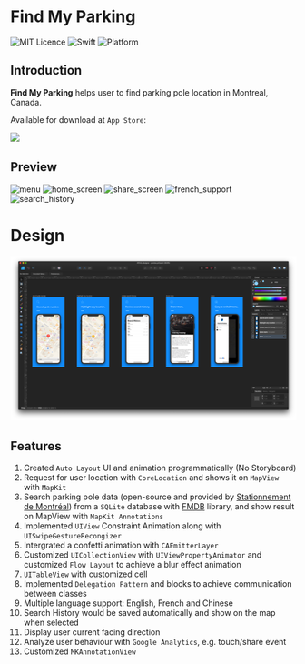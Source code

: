 # Find My Parking
![MIT Licence](https://img.shields.io/github/license/mashape/apistatus.svg)
![Swift](https://img.shields.io/badge/Swift-5.0-orange.svg)
![Platform](https://img.shields.io/badge/Platform-iOS-green.svg)

## Introduction

**Find My Parking** helps user to find parking pole location in Montreal, Canada.

Available for download at `App Store`:

<a target='_blank' href='https://itunes.apple.com/us/app/find-my-parking/id1459821681?ls=1&mt=8'>
<img src='https://i.loli.net/2019/04/20/5cba21ac64d13.jpg' />
</a>

## Preview
![menu](https://i.loli.net/2019/06/15/5d0426e734e2542915.gif)
![home_screen](https://i.loli.net/2019/05/01/5cc915425f77c.gif)
![share_screen](https://i.loli.net/2019/05/01/5cc9160bbdb87.gif)
![french_support](https://i.loli.net/2019/05/01/5cc916e2e317d.gif)
![search_history](https://i.loli.net/2019/05/12/5cd7582a376a9.gif)

# Design
![design](https://github.com/weitieda/find-my-parking-demo/blob/master/images/design.png)


## Features

1. Created `Auto Layout` UI and animation programmatically (No Storyboard)
1. Request for user location with `CoreLocation` and shows it on `MapView` with `MapKit`
1. Search parking pole data (open-source and provided by [Stationnement de Montréal](https://www.statdemtl.qc.ca/fr/informations/donnees-ouvertes/description-des-donnees-disponibles.html)) from a `SQLite` database with [FMDB](https://github.com/ccgus/fmdb) library, and show result on MapView with `MapKit Annotations`
1. Implemented `UIView` Constraint Animation along with `UISwipeGestureRecongizer`
1. Intergrated a confetti animation with `CAEmitterLayer`
1. Customized `UICollectionView` with `UIViewPropertyAnimator` and customized `Flow Layout` to achieve a blur effect animation
1. `UITableView` with customized cell
1. Implemented `Delegation Pattern` and blocks to achieve communication between classes
1. Multiple language support: English, French and Chinese
1. Search History would be saved automatically and show on the map when selected
1. Display user current facing direction
1. Analyze user behaviour with `Google Analytics`, e.g. touch/share event
1. Customized `MKAnnotationView`
